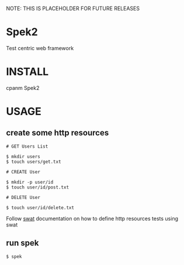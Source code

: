 NOTE: THIS IS PLACEHOLDER FOR FUTURE RELEASES

# Spek2

Test centric web framework

# INSTALL

cpanm Spek2


# USAGE


## create some http resources

    # GET Users List

    $ mkdir users
    $ touch users/get.txt

    # CREATE User

    $ mkdir -p user/id
    $ touch user/id/post.txt

    # DELETE User

    $ touch user/id/delete.txt


Follow [swat](https://github.com/melezhik/swat) documentation on how to define http resources tests using swat


## run spek

    $ spek


